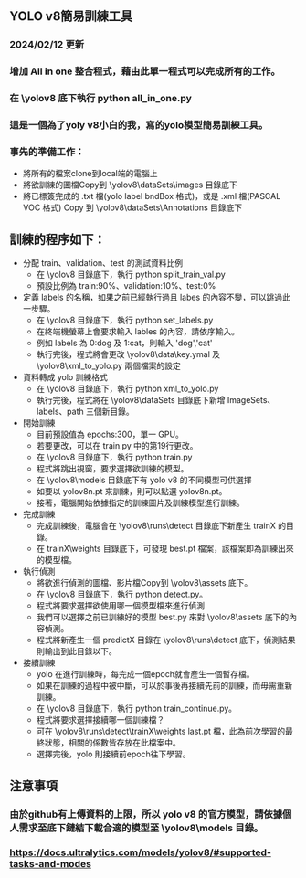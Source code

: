 ## YOLO v8簡易訓練工具

### 2024/02/12 更新
### 增加 All in one 整合程式，藉由此單一程式可以完成所有的工作。
### 在 \yolov8 底下執行 python all_in_one.py



### 這是一個為了yoly v8小白的我，寫的yolo模型簡易訓練工具。
### 事先的準備工作：
* 將所有的檔案clone到local端的電腦上
* 將欲訓練的圖檔Copy到 \yolov8\dataSets\images 目錄底下
* 將已標簽完成的 .txt 檔(yolo label bndBox 格式)，或是 .xml 檔(PASCAL VOC 格式) Copy 到 \yolov8\dataSets\Annotations 目錄底下
## 訓練的程序如下：
* 分配 train、validation、test 的測試資料比例
  * 在 \yolov8 目錄底下，執行 python split_train_val.py
  * 預設比例為 train:90%、validation:10%、test:0%
* 定義 labels 的名稱，如果之前已經執行過且 labes 的內容不變，可以跳過此一步驟。
  * 在 \yolov8 目錄底下，執行 python set_labels.py
  * 在終端機螢幕上會要求輸入 lables 的內容，請依序輸入。
  * 例如 labels 為 0:dog 及 1:cat，則輸入 'dog','cat'
  * 執行完後，程式將會更改 \yolov8\data\key.ymal 及 \yolov8\xml_to_yolo.py 兩個檔案的設定
* 資料轉成 yolo 訓練格式
  * 在 \yolov8 目錄底下，執行 python xml_to_yolo.py
  * 執行完後，程式將在 \yolov8\dataSets 目錄底下新增 ImageSets、labels、path 三個新目錄。
* 開始訓練
  * 目前預設值為 epochs:300，單一 GPU。
  * 若要更改，可以在 train.py 中的第19行更改。 
  * 在 \yolov8 目錄底下，執行 python train.py
  * 程式將跳出視窗，要求選擇欲訓練的模型。
  * 在 \yolov8\models 目錄底下有 yolo v8 的不同模型可供選擇
  * 如要以 yolov8n.pt 來訓練，則可以點選 yolov8n.pt。
  * 接著，電腦開始依據指定的訓練圖片及訓練模型進行訓練。
* 完成訓練
  * 完成訓練後，電腦會在 \yolov8\runs\detect 目錄底下新產生 trainX 的目錄。
  * 在 trainX\weights 目錄底下，可發現 best.pt 檔案，該檔案即為訓練出來的模型檔。
* 執行偵測
  * 將欲進行偵測的圖檔、影片檔Copy到 \yolov8\assets 底下。
  * 在 \yolov8 目錄底下，執行 python detect.py。
  * 程式將要求選擇欲使用哪一個模型檔來進行偵測
  * 我們可以選擇之前已訓練好的模型 best.py 來對 \yolov8\assets 底下的內容偵測。
  * 程式將新產生一個 predictX 目錄在 \yolov8\runs\detect 底下，偵測結果則輸出到此目錄以下。
* 接續訓練
  * yolo 在進行訓練時，每完成一個epoch就會產生一個暫存檔。
  * 如果在訓練的過程中被中斷，可以於事後再接續先前的訓練，而毋需重新訓練。
  * 在 \yolov8 目錄底下，執行 python train_continue.py。
  * 程式將要求選擇接續哪一個訓練檔？
  * 可在 \yolov8\runs\detect\trainX\weights last.pt 檔，此為前次學習的最終狀態，相關的係數皆存放在此檔案中。
  * 選擇完後，yolo 則接續前epoch往下學習。
## 注意事項
### 由於github有上傳資料的上限，所以 yolo v8 的官方模型，請依據個人需求至底下鏈結下載合適的模型至 \yolov8\models 目錄。
### https://docs.ultralytics.com/models/yolov8/#supported-tasks-and-modes